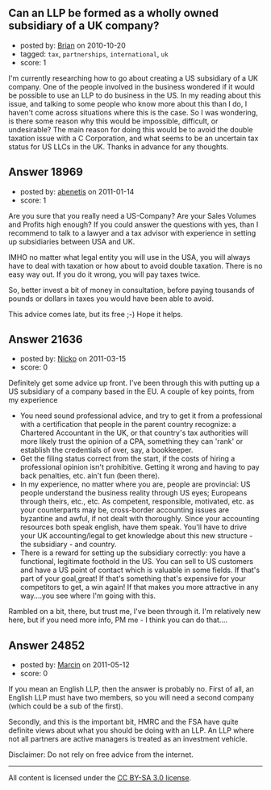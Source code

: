 ## Can an LLP be formed as a wholly owned subsidiary of a UK company?

- posted by: [Brian](https://stackexchange.com/users/-1/4880-brian) on 2010-10-20
- tagged: `tax`, `partnerships`, `international`, `uk`
- score: 1

I'm currently researching how to go about creating a US subsidiary of a UK company. One of the people involved in the business wondered if it would be possible to use an LLP to do business in the US. In my reading about this issue, and talking to some people who know more about this than I do, I haven't come across situations where this is the case. So I was wondering, is there some reason why this would be impossible, difficult, or undesirable? The main reason for doing this would be to avoid the double taxation issue with a C Corporation, and what seems to be an uncertain tax status for US LLCs in the UK. Thanks in advance for any thoughts.


## Answer 18969

- posted by: [abenetis](https://stackexchange.com/users/-1/3397-abenetis) on 2011-01-14
- score: 1

Are you sure that you really need a US-Company? Are your Sales Volumes and Profits high enough? 
If you could answer the questions with yes, than I recommend to talk to a lawyer and a tax advisor with experience in setting up subsidiaries between USA and UK.

IMHO no matter what legal entity you will use in the USA, you will always have to deal with taxation or how about to avoid double taxation. There is no easy way out. If you do it wrong, you will pay taxes twice. 

So, better invest a bit of money in consultation, before paying tousands of pounds or dollars in taxes you would have been able to avoid.

This advice comes late, but its free ;-)
Hope it helps.


## Answer 21636

- posted by: [Nicko](https://stackexchange.com/users/-1/7870-nicko) on 2011-03-15
- score: 0

Definitely get some advice up front.  I've been through this with putting up a US subsidiary of a company based in the EU.  A couple of key points, from my experience

 - You need sound professional advice, and try to get it from a professional with a certification that people in the parent country recognize: a Chartered Accountant in the UK, or that country's tax authorities will more likely trust the opinion of a CPA, something they can 'rank' or establish the credentials of over, say, a bookkeeper.
 - Get the filing status correct from the start, if the costs of hiring a professional opinion isn't prohibitive.  Getting it wrong and having to pay back penalties, etc. ain't fun (been there). 
 - In my experience, no matter where you are, people are provincial: US people understand the business reality through US eyes; Europeans through theirs, etc., etc.  As competent, responsible, motivated, etc. as your counterparts may be, cross-border accounting issues are byzantine and awful, if not dealt with thoroughly.  Since your accounting resources both speak english, have them speak.  You'll have to drive your UK accounting/legal to get knowledge about this new structure - the subsidiary - and country.
 - There is a reward for setting up the subsidiary correctly: you have a functional, legitimate foothold in the US. You can sell to US customers and have a US point of contact which is valuable in some fields. If that's part of your goal,great!  If that's something that's expensive for your competitors to get, a win again!  If that makes you more attractive in any way....you see where I'm going with this.

Rambled on a bit, there, but trust me, I've been through it.  I'm relatively new here, but if you need more info, PM me - I think you can do that....


## Answer 24852

- posted by: [Marcin](https://stackexchange.com/users/-1/8798-marcin) on 2011-05-12
- score: 0

If you mean an English LLP, then the answer is probably no. First of all, an English LLP must have two members, so you will need a second company (which could be a sub of the first).

Secondly, and this is the important bit, HMRC and the FSA have quite definite views about what you should be doing with an LLP. An LLP where not all partners are active managers is treated as an investment vehicle.

Disclaimer: Do not rely on free advice from the internet.



---

All content is licensed under the [CC BY-SA 3.0 license](https://creativecommons.org/licenses/by-sa/3.0/).
